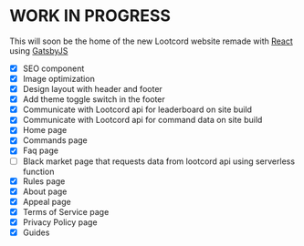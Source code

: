 # WORK IN PROGRESS

This will soon be the home of the new Lootcord website remade with [React](https://reactjs.org/) using [GatsbyJS](https://www.gatsbyjs.com/)

- [x] SEO component
- [x] Image optimization
- [x] Design layout with header and footer
- [x] Add theme toggle switch in the footer
- [x] Communicate with Lootcord api for leaderboard on site build
- [x] Communicate with Lootcord api for command data on site build
- [x] Home page
- [x] Commands page
- [x] Faq page
- [ ] Black market page that requests data from lootcord api using serverless function
- [x] Rules page
- [x] About page
- [x] Appeal page
- [x] Terms of Service page
- [x] Privacy Policy page
- [x] Guides

